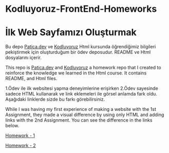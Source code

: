 # Kodluyoruz-FrontEnd-Homeworks

# İlk Web Sayfamızı Oluşturmak

Bu depo [Patica.dev](https://www.patika.dev/tr) ve [Kodluyoruz](https://kodluyoruz.org/) Html kursunda öğrendiğimiz bilgileri pekiştirmek için oluşturduğum bir ödev deposudur. README ve Html dosyalarını içerir.

This repo is [Patica.dev](https://www.patika.dev/tr) and [Kodluyoruz](https://kodluyoruz.org/) a homework repo that I created to reinforce the knowledge we learned in the Html course. It contains README, and Html files.

1.Ödev ile ilk websitesi yapma deneyimlerine erişirken 2.Ödev sayesinde sadece HTML kullanarak ve link eklemeleri ile görsel anlamda fark oldu. Aşağıdaki linklerde sizde bu farkı görebilirsiniz.

While I was having my first experience of making a website with the 1st Assignment, they made a visual difference by using only HTML and adding links with the 2nd Assignment. You can see the difference in the links below.

[Homework - 1](https://github.com/Overated/Kodluyoruz-FrontEnd-Homeworks/tree/main/HTML/Homework-1#atakan-ertek)

[Homework - 2](https://github.com/Overated/Kodluyoruz-FrontEnd-Homeworks/tree/main/HTML/Homework-2#atakan-ertek)
